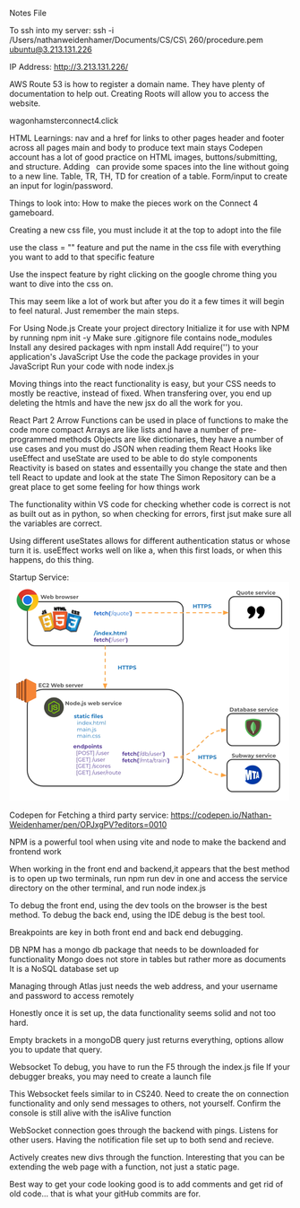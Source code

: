 Notes File


To ssh into my server: ssh -i /Users/nathanweidenhamer/Documents/CS/CS\ 260/procedure.pem ubuntu@3.213.131.226

IP Address: http://3.213.131.226/

AWS Route 53 is how to register a domain name. They have plenty of documentation to help out. Creating Roots will allow you to access the website.

wagonhamsterconnect4.click

HTML Learnings:
nav and a href for links to other pages
header and footer across all pages
main and body to produce text main stays
Codepen account has a lot of good practice on HTML images, buttons/submitting, and structure.
Adding &nbsp; can provide some spaces into the line without going to a new line.
Table, TR, TH, TD for creation of a table.
Form/input to create an input for login/password.

Things to look into: How to make the pieces work on the Connect 4 gameboard.

Creating a new css file, you must include it at the top to adopt into the file

use the class = "" feature and put the name in the css file with everything you want to add to that specific feature

Use the inspect feature by right clicking on the google chrome thing you want to dive into the css on.

This may seem like a lot of work but after you do it a few times it will begin to feel natural. Just remember the main steps.

For Using Node.js
Create your project directory
Initialize it for use with NPM by running npm init -y
Make sure .gitignore file contains node_modules
Install any desired packages with npm install <package name here>
Add require('<package name here>') to your application's JavaScript
Use the code the package provides in your JavaScript
Run your code with node index.js

Moving things into the react functionality is easy, but your CSS needs to mostly be reactive, instead of fixed. When transfering over, you end up deleting the htmls and have the new jsx do all the work for you.

React Part 2
Arrow Functions can be used in place of functions to make the code more compact
Arrays are like lists and have a number of pre-programmed methods
Objects are like dictionaries, they have a number of use cases and you must do JSON when reading them
React Hooks like useEffect and useState are used to be able to do style components
Reactivity is based on states and essentailly you change the state and then tell React to update and look at the state
The Simon Repository can be a great place to get some feeling for how things work

The functionality within VS code for checking whether code is correct is not as built out as in python, so when checking for errors, first jsut make sure all the variables are correct.

Using different useStates allows for different authentication status or whose turn it is. useEffect works well on like a, when this first loads, or when this happens, do this thing.

Startup Service: 
![Mock](backEndFetch.png)

Codepen for Fetching a third party service: https://codepen.io/Nathan-Weidenhamer/pen/OPJxgPV?editors=0010

NPM is a powerful tool when using vite and node to make the backend and frontend work

When working in the front end and backend,it appears that the best method is to open up two terminals, run npm run dev in one and access the service directory on the other terminal, and run node index.js

To debug the front end, using the dev tools on the browser is the best method. To debug the back end, using the IDE debug is the best tool. 

Breakpoints are key in both front end and back end debugging.

DB
NPM has a mongo db package that needs to be downloaded for functionality
Mongo does not store in tables but rather more as documents
It is a NoSQL database set up

Managing through Atlas just needs the web address, and your username and password to access remotely

Honestly once it is set up, the data functionality seems solid and not too hard.

Empty brackets in a mongoDB query just returns everything, options allow you to update that query.

Websocket
To debug, you have to run the F5 through the index.js file
If your debugger breaks, you may need to create a launch file

This Websocket feels similar to in CS240. Need to create the on connection functionality and only send messages to others, not yourself.
Confirm the console is still alive with the isAlive function

WebSocket connection goes through the backend with pings. Listens for other users. Having the notification file set up to both send and recieve.

Actively creates new divs through the function. Interesting that you can be extending the web page with a function, not just a static page.

Best way to get your code looking good is to add comments and get rid of old code... that is what your gitHub commits are for.